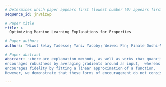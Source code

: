 ```yaml
--- 
# Determines which paper appears first (lowest number (0) appears first)
sequence_id: jnvaizwp

# Paper title 
title: >
  Optimizing Machine Learning Explanations for Properties

# Paper authors 
authors: "Hiwot Belay Tadesse; Yaniv Yacoby; Weiwei Pan; Finale Doshi-Velez"

# Paper abstract 
abstract: "There are explanation methods, as well as works that quantify the extent to which these explanations satisfy properties, like faithfulness or robustness. For instance, SmoothGrad \\cite{smilkov_smoothgrad_2017}
encourages robustness by averaging gradients around an input,  whereas LIME \\cite{ribeiro_why_2016}
encourages fidelity by fitting a linear approximation of a function. 
However, we demonstrate that these forms of encouragement do not consistently target their desired properties.  In this paper, we \\emph{directly optimize} explanations for desired properties. We show that, compared to SmoothGrad and LIME, we are able to: (1) produce explanations that are more optimal with respect to chosen properties (2) manage trade-offs between properties more explicitly and intuitively."

--- 
```

